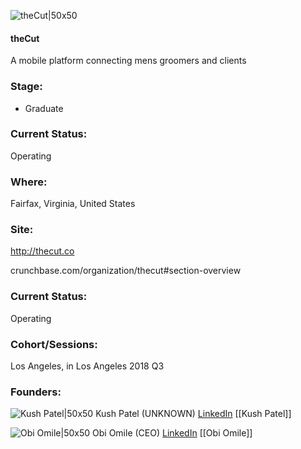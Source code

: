 

![theCut|50x50](https://apimg.techstars.com/connect/images/image_files/5b2bf2fb34a60d1b9a000053/original/Screen_Shot_2018-06-21_at_11.48.22_AM.png)

#### theCut
A mobile platform connecting mens groomers and clients

### Stage: 
 - Graduate 

### Current Status: 
Operating

### Where:
Fairfax, Virginia, United States

### Site:
http://thecut.co



crunchbase.com/organization/thecut#section-overview

### Current Status: 
Operating

### Cohort/Sessions: 
Los Angeles, in Los Angeles 2018 Q3

### Founders: 

![Kush Patel|50x50](https://apimg.techstars.com/connect/images/image_files/57040f1ac2f1c46ffb000004/original/Kush.png) Kush Patel (UNKNOWN) [LinkedIn](https://linkedin.com/in/thekushpatel) [[Kush Patel]]

![Obi Omile|50x50](https://apimg.techstars.com/connect/images/image_files/5bc19182a36c11235100002e/original/obi-cool.JPG) Obi Omile (CEO) [LinkedIn](https://linkedin.com/in/obiomile) [[Obi Omile]]


